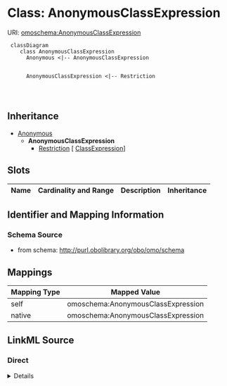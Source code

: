 # Class: AnonymousClassExpression



URI: [omoschema:AnonymousClassExpression](http://purl.obolibrary.org/obo/omo/schema/AnonymousClassExpression)




```{mermaid}
 classDiagram
    class AnonymousClassExpression
      Anonymous <|-- AnonymousClassExpression
      

      AnonymousClassExpression <|-- Restriction
      
      
      
```





## Inheritance
* [Anonymous](Anonymous.md)
    * **AnonymousClassExpression**
        * [Restriction](Restriction.md) [ [ClassExpression](ClassExpression.md)]



## Slots

| Name | Cardinality and Range | Description | Inheritance |
| ---  | --- | --- | --- |









## Identifier and Mapping Information







### Schema Source


* from schema: http://purl.obolibrary.org/obo/omo/schema





## Mappings

| Mapping Type | Mapped Value |
| ---  | ---  |
| self | omoschema:AnonymousClassExpression |
| native | omoschema:AnonymousClassExpression |





## LinkML Source

<!-- TODO: investigate https://stackoverflow.com/questions/37606292/how-to-create-tabbed-code-blocks-in-mkdocs-or-sphinx -->

### Direct

<details>
```yaml
name: AnonymousClassExpression
from_schema: http://purl.obolibrary.org/obo/omo/schema
is_a: Anonymous

```
</details>

### Induced

<details>
```yaml
name: AnonymousClassExpression
from_schema: http://purl.obolibrary.org/obo/omo/schema
is_a: Anonymous

```
</details>